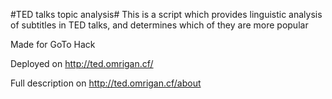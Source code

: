 #TED talks topic analysis#
This is a script which provides linguistic analysis of subtitles in TED talks, and determines which of they are more popular

Made for GoTo Hack

Deployed on http://ted.omrigan.cf/

Full description on http://ted.omrigan.cf/about